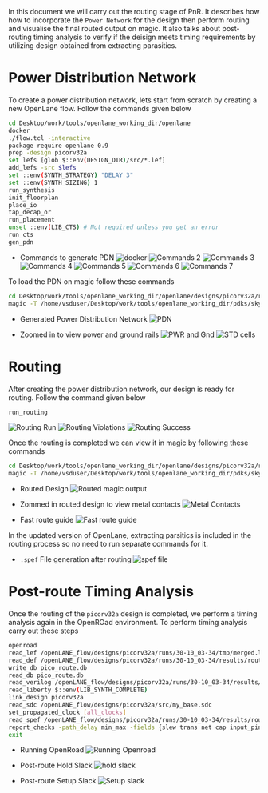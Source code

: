 In this document we will carry out the routing stage of PnR. It describes how how to incorporate the `Power Network` for the design then perform routing and visualise the final routed output on magic. It also talks about post-routing timing analysis to verify if the deisign meets timing requirements by utilizing design obtained from extracting parasitics.

# Power Distribution Network 
To create a power distribution network, lets start from scratch by creating a new OpenLane flow. Follow the commands given below

```bash 
cd Desktop/work/tools/openlane_working_dir/openlane
docker
./flow.tcl -interactive
package require openlane 0.9
prep -design picorv32a
set lefs [glob $::env(DESIGN_DIR)/src/*.lef]
add_lefs -src $lefs
set ::env(SYNTH_STRATEGY) "DELAY 3"
set ::env(SYNTH_SIZING) 1
run_synthesis
init_floorplan
place_io
tap_decap_or
run_placement
unset ::env(LIB_CTS) # Not required unless you get an error
run_cts
gen_pdn 
```
- Commands to generate PDN
![docker](images/Screenshot%20from%202025-10-30%2009-07-46.png)
![Commands 2](images/Screenshot%20from%202025-10-30%2009-08-00.png)
![Commands 3](images/Screenshot%20from%202025-10-30%2009-08-11.png)
![Commands 4](images/Screenshot%20from%202025-10-30%2009-08-40.png)
![Commands 5](images/Screenshot%20from%202025-10-30%2009-09-39.png)
![Commands 6](images/Screenshot%20from%202025-10-30%2009-10-50.png)
![Commands 7](images/Screenshot%20from%202025-10-30%2009-12-50.png)

To load the PDN on magic follow these commands
```bash
cd Desktop/work/tools/openlane_working_dir/openlane/designs/picorv32a/runs/30-10-03-34/tmp/floorplan/
magic -T /home/vsduser/Desktop/work/tools/openlane_working_dir/pdks/sky130A/libs.tech/magic/sky130A.tech lef read ../../tmp/merged.lef def read 14-pdn.def &
```

- Generated Power Distribution Network
![PDN](images/Screenshot%20from%202025-10-30%2009-14-59.png)

- Zoomed in to view power and ground rails
![PWR and Gnd](images/Screenshot%20from%202025-10-30%2009-15-38.png)
![STD cells](images/Screenshot%20from%202025-10-30%2009-16-00.png)

# Routing 
After creating the power distribution network, our design is ready for routing. Follow the command given below 
```bash
run_routing
```
![Routing Run](images/Screenshot%20from%202025-10-30%2009-26-57.png)
![Routing Violations](images/Screenshot%20from%202025-10-30%2010-16-15.png)
![Routing Success](images/Screenshot%20from%202025-10-30%2010-15-55.png)

Once the routing is completed we can view it in magic by following these commands
```bash
cd Desktop/work/tools/openlane_working_dir/openlane/designs/picorv32a/runs/30-10-03-34/results/routing/
magic -T /home/vsduser/Desktop/work/tools/openlane_working_dir/pdks/sky130A/libs.tech/magic/sky130A.tech lef read ../../tmp/merged.lef def read picorv32a.def &
```

- Routed Design
![Routed magic output](images/Screenshot%20from%202025-10-30%2010-20-24.png)

- Zommed in routed design to view metal contacts
![Metal Contacts](images/Screenshot%20from%202025-10-30%2010-21-23.png)

- Fast route guide 
![Fast route guide](images/Screenshot%20from%202025-10-30%2010-04-27.png)

In the updated version of OpenLane, extracting parsitics is included in the routing process so no need to run separate commands for it. 

- `.spef` File generation after routing
![spef file](images/Screenshot%20from%202025-10-30%2010-15-34.png)

# Post-route Timing Analysis
Once the routing of the `picorv32a` design is completed, we perform a timing analysis again in the OpenROad environment. To perform timing analysis carry out these steps

```bash 
openroad
read_lef /openLANE_flow/designs/picorv32a/runs/30-10_03-34/tmp/merged.lef
read_def /openLANE_flow/designs/picorv32a/runs/30-10_03-34/results/routing/picorv32a.def
write_db pico_route.db
read_db pico_route.db
read_verilog /openLANE_flow/designs/picorv32a/runs/30-10_03-34/results/synthesis/picorv32a.synthesis_preroute.v
read_liberty $::env(LIB_SYNTH_COMPLETE)
link_design picorv32a
read_sdc /openLANE_flow/designs/picorv32a/src/my_base.sdc
set_propagated_clock [all_clocks]
read_spef /openLANE_flow/designs/picorv32a/runs/30-10_03-34/results/routing/picorv32a.spef # Read SPEF
report_checks -path_delay min_max -fields {slew trans net cap input_pins} -format full_clock_expanded -digits 4
exit 
```

- Running OpenRoad
![Running Openroad](images/Screenshot%20from%202025-10-30%2010-28-22.png)

- Post-route Hold Slack
![hold slack](images/Screenshot%20from%202025-10-30%2010-28-33.png)

- Post-route Setup Slack
![Setup slack](images/Screenshot%20from%202025-10-30%2010-28-43.png)


